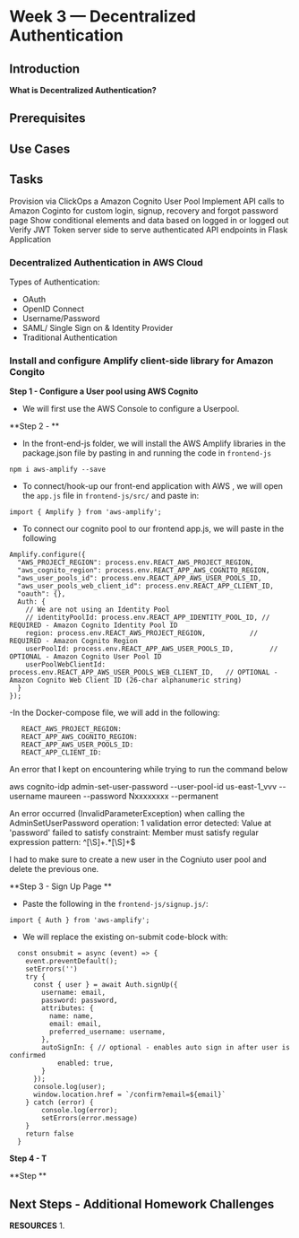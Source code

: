 # Week 3 — Decentralized Authentication

 
## Introduction
**What is Decentralized Authentication?**


## Prerequisites


## Use Cases

## Tasks
Provision via ClickOps a Amazon Cognito User Pool
Implement API calls to Amazon Coginto for custom login, signup, recovery and forgot password page
Show conditional elements and data based on logged in or logged out
Verify JWT Token server side to serve authenticated API endpoints in Flask Application

### Decentralized Authentication in AWS Cloud
Types of Authentication:
- OAuth
- OpenID Connect
- Username/Password
- SAML/ Single Sign on & Identity Provider
- Traditional Authentication

### Install and configure Amplify client-side library for Amazon Congito
**Step 1 - Configure a User pool using AWS Cognito**
- We will first use the AWS Console to configure a Userpool.

**Step 2 - **
- In the front-end-js folder, we will install the AWS Amplify libraries in the package.json file by pasting in and running the code in ```frontend-js```
```
npm i aws-amplify --save
```

- To connect/hook-up our front-end application with AWS , we will open the ```app.js``` file in ```frontend-js/src/``` and paste in:
```
import { Amplify } from 'aws-amplify';
```

- To connect our cognito pool to our frontend app.js, we will paste in the following
```
Amplify.configure({
  "AWS_PROJECT_REGION": process.env.REACT_AWS_PROJECT_REGION,
  "aws_cognito_region": process.env.REACT_APP_AWS_COGNITO_REGION,
  "aws_user_pools_id": process.env.REACT_APP_AWS_USER_POOLS_ID,
  "aws_user_pools_web_client_id": process.env.REACT_APP_CLIENT_ID,
  "oauth": {},
  Auth: {
    // We are not using an Identity Pool
    // identityPoolId: process.env.REACT_APP_IDENTITY_POOL_ID, // REQUIRED - Amazon Cognito Identity Pool ID
    region: process.env.REACT_AWS_PROJECT_REGION,           // REQUIRED - Amazon Cognito Region
    userPoolId: process.env.REACT_APP_AWS_USER_POOLS_ID,         // OPTIONAL - Amazon Cognito User Pool ID
    userPoolWebClientId: process.env.REACT_APP_AWS_USER_POOLS_WEB_CLIENT_ID,   // OPTIONAL - Amazon Cognito Web Client ID (26-char alphanumeric string)
  }
});
```

-In the Docker-compose file, we will add in the following:
```
   REACT_AWS_PROJECT_REGION:
   REACT_APP_AWS_COGNITO_REGION:
   REACT_APP_AWS_USER_POOLS_ID:
   REACT_APP_CLIENT_ID:    
```

An error that I kept on encountering while trying to run the command below

aws cognito-idp admin-set-user-password --user-pool-id us-east-1_vvv --username maureen --password Nxxxxxxxx --permanent

An error occurred (InvalidParameterException) when calling the AdminSetUserPassword operation: 1 validation error detected: Value at 'password' failed to satisfy constraint: Member must satisfy regular expression pattern: ^[\S]+.*[\S]+$

I had to make sure to create a new user in the Cogniuto user pool and delete the previous one.


**Step 3 - Sign Up Page **
- Paste the following in the ```frontend-js/signup.js/```:
```
import { Auth } from 'aws-amplify';
```

- We will replace the existing on-submit code-block with:
```
  const onsubmit = async (event) => {
    event.preventDefault();
    setErrors('')
    try {
      const { user } = await Auth.signUp({
        username: email,
        password: password,
        attributes: {
          name: name,
          email: email,
          preferred_username: username,
        },
        autoSignIn: { // optional - enables auto sign in after user is confirmed
            enabled: true,
        }
      });
      console.log(user);
      window.location.href = `/confirm?email=${email}`
    } catch (error) {
        console.log(error);
        setErrors(error.message)
    }
    return false
  }
```


**Step 4 - T**


**Step **


## Next Steps - Additional Homework Challenges



**RESOURCES**
1. 
